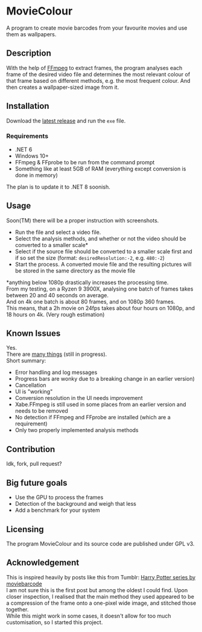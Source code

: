 # MovieColour
A program to create movie barcodes from your favourite movies and use them as wallpapers.

## Description
With the help of [FFmpeg](https://ffmpeg.org/) to extract frames, the program analyses each frame of the desired video file and determines the most relevant colour of that frame based on different methods, e.g. the most frequent colour. And then creates a wallpaper-sized image from it.

## Installation
Download the [latest release](https://github.com/blgraf/MovieColour/releases/latest) and run the `exe` file.  
### Requirements
- .NET 6
- Windows 10+
- FFmpeg & FFprobe to be run from the command prompt
- Something like at least 5GB of RAM (everything except conversion is done in memory)
  
The plan is to update it to .NET 8 soonish.

## Usage
Soon(TM) there will be a proper instruction with screenshots.  
- Run the file and select a video file.
- Select the analysis methods, and whether or not the video should be converted to a smaller scale*
- Select if the source file should be converted to a smaller scale first and if so set the size (format: `desiredResolution:-2`, e.g. `480:-2`)
- Start the process. A converted movie file and the resulting pictures will be stored in the same directory as the movie file

*anything below 1080p drastically increases the processing time.  
From my testing, on a Ryzen 9 3900X, analysing one batch of frames takes between 20 and 40 seconds on average.  
And on 4k one batch is about 80 frames, and on 1080p 360 frames.  
This means, that a 2h movie on 24fps takes about four hours on 1080p, and 18 hours on 4k. (Very rough estimation)

## Known Issues
Yes.  
There are [many things](https://github.com/blgraf/MovieColour/issues) (still in progress).  
Short summary:
- Error handling and log messages
- Progress bars are wonky due to a breaking change in an earlier version)
- Cancellation
- UI is "working"
- Conversion resolution in the UI needs improvement
- Xabe.FFmpeg is still used in some places from an earlier version and needs to be removed
- No detection if FFmpeg and FFprobe are installed (which are a requirement)
- Only two properly implemented analysis methods

## Contribution
Idk, fork, pull request?

## Big future goals
- Use the GPU to process the frames
- Detection of the background and weigh that less
- Add a benchmark for your system

## Licensing
The program MovieColour and its source code are published under GPL v3.

## Acknowledgement
This is inspired heavily by posts like this from Tumblr: [Harry Potter series by moviebarcode](https://moviebarcode.tumblr.com/post/12390371286/harry-potter-complete-series-2001-2011-prints)  
I am not sure this is the first post but among the oldest I could find. Upon closer inspection, I realised that the main method they used appeared to be a compression of the frame onto a one-pixel wide image, and stitched those together.  
While this might work in some cases, it doesn't allow for too much customisation, so I started this project.
